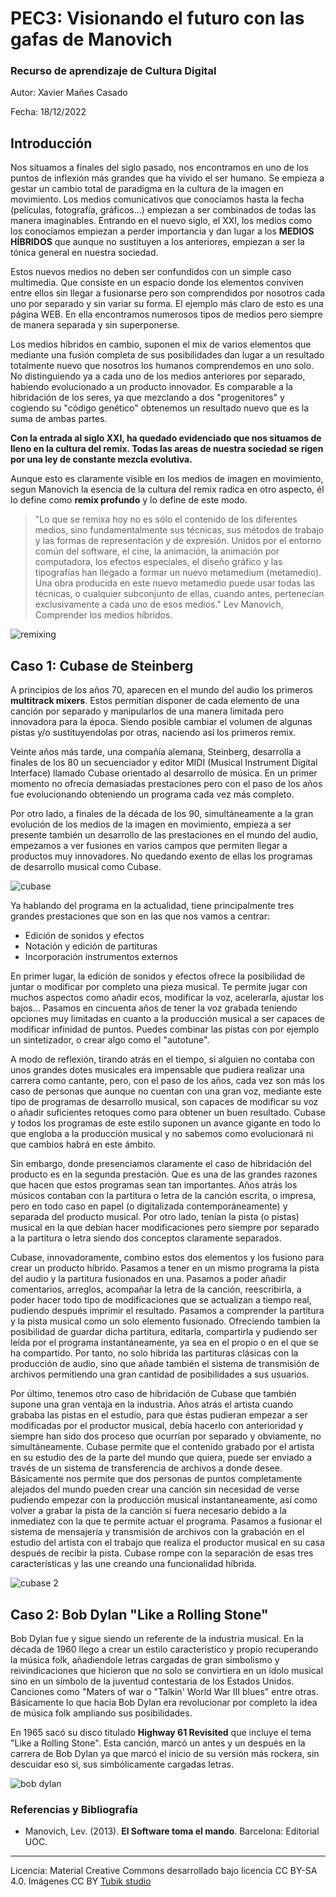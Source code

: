 # PEC3: Visionando el futuro con las gafas de Manovich 

### Recurso de aprendizaje de Cultura Digital 


Autor: Xavier Mañes Casado


Fecha: 18/12/2022



## Introducción


Nos situamos a finales del siglo pasado, nos encontramos en uno de los puntos de inflexión más grandes que ha vivido el ser humano. Se empieza a gestar un cambio total de paradigma en la cultura de la imagen en movimiento. Los medios comunicativos que conocíamos hasta la fecha (películas, fotografía, gráficos...) empiezan a ser combinados de todas las manera imaginables. 
Entrando en el nuevo siglo, el XXI, los medios como los conocíamos empiezan a perder importancia y dan lugar a los **MEDIOS HÍBRIDOS** que aunque no sustituyen a los anteriores, empiezan a ser la tónica general en nuestra sociedad.

Estos nuevos medios no deben ser confundidos con un simple caso multimedia. Que consiste en un espacio donde los elementos conviven entre ellos sin llegar a fusionarse pero son comprendidos por nosotros cada uno por separado y sin variar su forma. El ejemplo más claro de esto es una página WEB. En ella encontramos numerosos tipos de medios pero siempre de manera separada y sin superponerse. 

Los medios híbridos en cambio, suponen el mix de varios elementos que mediante una fusión completa de sus posibilidades dan lugar a un resultado totalmente nuevo que nosotros los humanos comprendemos en uno solo. No distinguiendo ya a cada uno de los medios anteriores por separado, habiendo evolucionado a un producto innovador. Es comparable a la hibridación de los seres, ya que mezclando a dos "progenitores" y cogiendo su "código genético" obtenemos un resultado nuevo que es la suma de ambas partes.

**Con la entrada al siglo XXI, ha quedado evidenciado que nos situamos de lleno en la cultura del remix. Todas las areas de nuestra sociedad se rigen por una ley de constante mezcla evolutiva.**

Aunque esto es claramente visible en los medios de imagen en movimiento, segun Manovich la esencia de la cultura del remix radica en otro aspecto, él lo define como **remix profundo** y lo define de este modo.

>"Lo que se remixa hoy no es sólo el contenido de los diferentes
medios, sino fundamentalmente sus técnicas, sus métodos de trabajo y las formas de
representación y de expresión. Unidos por el entorno común del software, el cine, la animación, la
animación por computadora, los efectos especiales, el diseño gráfico y las tipografías han llegado a
formar un nuevo metamedium (metamedio). Una obra producida en este nuevo metamedio puede
usar todas las técnicas, o cualquier subconjunto de ellas, cuando antes, pertenecían
exclusivamente a cada uno de esos medios." Lev Manovich, Comprender los medios híbridos.

![remixing](https://cultmixjuan.files.wordpress.com/2017/10/descarga1.jpg?w=1000)




## Caso 1: Cubase de Steinberg

A principios de los años 70, aparecen en el mundo del audio los primeros **multitrack mixers**. Estos permitían disponer de cada elemento de una canción por separado y manipularlos de una manera limitada pero innovadora para la época. Siendo posible cambiar el volumen de algunas pistas y/o sustituyendolas por otras, naciendo así los primeros remix.

Veinte años más tarde, una compañía alemana, Steinberg, desarrolla a finales de los 80 un secuenciador y editor MIDI (Musical Instrument Digital Interface) llamado Cubase orientado al desarrollo de música. En un primer momento no ofrecía demasiadas prestaciones pero con el paso de los años fue evolucionando obteniendo un programa cada vez más completo.

Por otro lado, a finales de la década de los 90, simultáneamente a la gran evolución de los medios de la imagen en movimiento, empieza a ser presente también un desarrollo de las prestaciones en el mundo del audio, empezamos a ver fusiones en varios campos que permiten llegar a productos muy innovadores. No quedando exento de ellas los programas de desarrollo musical como Cubase.

![cubase](https://www.futuremusic-es.com/wp-content/uploads/2014/05/Steinberg_Cubase_Atari_1990_750px.jpg)

Ya hablando del programa en la actualidad, tiene principalmente tres grandes prestaciones que son en las que nos vamos a centrar:
- Edición de sonidos y efectos
- Notación y edición de partituras
- Incorporación instrumentos externos

En primer lugar, la edición de sonidos y efectos ofrece la posibilidad de juntar o modificar por completo una pieza musical. Te permite jugar con muchos aspectos como añadir ecos, modificar la voz, acelerarla, ajustar los bajos... Pasamos en cincuenta años de tener la voz grabada teniendo opciones muy limitadas en cuanto a la producción musical a ser capaces de modificar infinidad de puntos. Puedes combinar las pistas con por ejemplo un sintetizador, o crear algo como el "autotune".

A modo de reflexión, tirando atrás en el tiempo, si alguien no contaba con unos grandes dotes musicales era impensable que pudiera realizar una carrera como cantante, pero, con el paso de los años, cada vez son más los caso de personas que aunque no cuentan con una gran voz, mediante este tipo de programas de desarrollo musical, son capaces de modificar su voz o añadir suficientes retoques como para obtener un buen resultado. Cubase y todos los programas de este estilo suponen un avance gigante en todo lo que engloba a la producción musical y no sabemos como evolucionará ni que cambios habrá en este ámbito. 

Sin embargo, donde presenciamos claramente el caso de hibridación del producto es en la segunda prestación. Que es una de las grandes razones que hacen que estos programas sean tan importantes. Años atrás los músicos contaban con la partitura o letra de la canción escrita, o impresa, pero en todo caso en papel (o digitalizada contemporáneamente) y separada del producto musical. Por otro lado, tenían la pista (o pistas) musical en la que debían hacer modificaciones pero siempre por separado a la partitura o letra siendo dos conceptos claramente separados.

Cubase, innovadoramente, combino estos dos elementos y los fusiono para crear un producto híbrido. Pasamos a tener en un mismo programa la pista del audio y la partitura fusionados en una. Pasamos a poder añadir comentarios, arreglos, acompañar la letra de la canción, reescribirla, a poder hacer todo tipo de modificaciones que se actualizan a tiempo real, pudiendo después imprimir el resultado. Pasamos a comprender la partítura y la pista musical como un solo elemento fusionado. Ofreciendo tambien la posibilidad de guardar dicha partitura, editarla, compartirla y pudiendo ser leída por el programa instantáneamente, ya sea en el propio o en el que se ha compartido. Por tanto, no solo hibrida las partituras clásicas con la producción de audio, sino que añade también el sistema de transmisión de archivos permitiendo una gran cantidad de posibilidades a sus usuarios.

Por último, tenemos otro caso de hibridación de Cubase que también supone una gran ventaja en la industria. Años atrás el artista cuando grababa las pistas en el estudio, para que éstas pudieran empezar a ser modificadas por el productor musical, debía hacerlo con anterioridad y siempre han sido dos proceso que ocurrían por separado y obviamente, no simultáneamente. Cubase permite que el contenido grabado por el artista en su estudio des de la parte del mundo que quiera, puede ser enviado a través de un sistema de transferencia de archivos a donde desee. Básicamente nos permite que dos personas de puntos completamente alejados del mundo pueden crear una canción sin necesidad de verse pudiendo empezar con la producción musical instantaneamente, así como volver a grabar la pista de la canción si fuera necesario debido a la inmediatez con la que te permite actuar el programa. Pasamos a fusionar el sistema de mensajería y transmisión de archivos con la grabación en el estudio del artista con el trabajo que realiza el productor musical en su casa después de recibir la pista. Cubase rompe con la separación de esas tres características y las une creando una funcionalidad híbrida.

![cubase 2](https://ocl-steinberg-live.steinberg.net/_storage/asset/167707/storage/PNG_extra-large_5500px/167707-extra-large.png)



## Caso 2: Bob Dylan "Like a Rolling Stone" 

Bob Dylan fue y sigue siendo un referente de la industria musical. En la década de 1960 llego a crear un estilo característico y propio recuperando la música folk, añadiendole letras cargadas de gran simbolismo y reivindicaciones que hicieron que no solo se convirtiera en un ídolo musical sino en un símbolo de la juventud contestaria de los Estados Unidos. Canciones como "Maters of war o "Talkin' World War III blues" entre otras. Básicamente lo que hacia Bob Dylan era revolucionar por completo la idea de música folk ampliando sus posibilidades.

En 1965 sacó su disco titulado **Highway 61 Revisited** que incluye el tema "Like a Rolling Stone". Esta canción, marcó un antes y un después en la carrera de Bob Dylan ya que marcó el inicio de su versión más rockera, sin descuidar eso si, sus simbólicamente cargadas letras.

![bob dylan](https://www.rollingstone.com/wp-content/uploads/2018/06/rs-199625-GettyImages-74269254.jpg)



### Referencias y Bibliografía

* Manovich, Lev. (2013). **El Software toma el mando**. Barcelona: Editorial UOC. 


----

Licencia: Material Creative Commons desarrollado bajo licencia CC BY-SA 4.0. Imágenes CC BY [Tubik studio](https://blog.tubikstudio.com/how-to-create-original-flat-illustrations-designers-tips/) 
